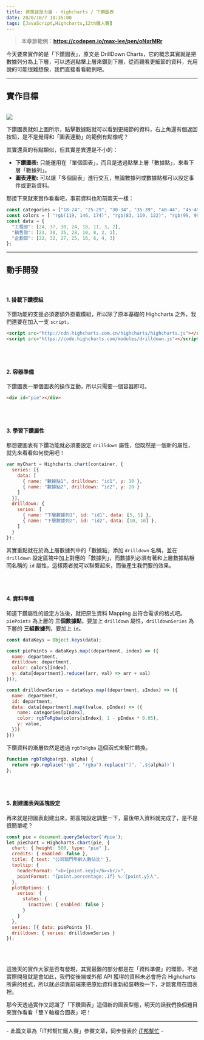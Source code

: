 ```yaml
---
title: 資視就是力量 - Highcharts / 下鑽圖表
date: 2020/10/7 10:35:00
tags: [JavaScript,Highcharts,12th鐵人賽]
---
```


> 本章節範例：**https://codepen.io/max-lee/pen/oNxrMRr**

今天要來實作的是「下鑽圖表」，原文是 DrillDown Charts，它的概念其實就是把數據列分為上下層，可以透過點擊上層來鑽到下層，從而觀看更細節的資料，光用說的可能很難想像，我們直接看看範例吧。

---

## 實作目標

<img src="drilldown.gif" style="max-width: 800px; margin: 16px auto 0;" />

<br/>

下鑽圖表就如上圖所示，點擊數據點就可以看到更細節的資料，右上角還有個返回按鈕，是不是覺得和「圖表連動」的範例有點像呢？

其實還真的有點類似，但其實差異還是不小的：
- **下鑽圖表:** 只能運用在「單個圖表」，而且是透過點擊上層「數據點」，來看下層「數據列」。
- **圖表連動:** 可以讓「多個圖表」進行交互，無論數據列或數據點都可以設定事件或更新資料。

那接下來就來實作看看吧，事前資料也和前兩天一樣：

```javascript
const categories = ["18-24", "25-29", "30-34", "35-39", "40-44", "45-49", "50-54", "55+"];
const colors = [ "rgb(119, 146, 174)", "rgb(83, 119, 122)", "rgb(99, 99, 104)"];
const data = {
  "工程部": [24, 37, 30, 24, 18, 11, 3, 2],
  "銷售部": [23, 30, 35, 28, 10, 8, 2, 1],
  "企劃部": [22, 32, 27, 25, 16, 6, 4, 3]
};
```

---

## 動手開發

<br/>

#### 1. 掛載下鑽模組

下鑽功能的支援必須要額外掛載模組，所以除了原本基礎的 Highcharts 之外，我們還要在加入一支 `script`。

```html
<script src="http://cdn.highcharts.com.cn/highcharts/highcharts.js"></script>
<script src="https://code.highcharts.com/modules/drilldown.js"></script>
```

<br/>
<br/>

#### 2. 容器準備

下鑽圖表一單個圖表的操作互動，所以只需要一個容器即可。

```html
<div id="pie"></div>
```

<br/>
<br/>

#### 3. 學習下鑽屬性 

那想要圖表有下鑽功能就必須要設定 `drilldown` 屬性，但既然是一個新的屬性，就先來看看如何使用吧！

```javascript
var myChart = Highcharts.chart(container, {
  series: [{
    data: [
      { name: "數據點1", drilldown: "id1", y: 10 },
      { name: "數據點2", drilldown: "id2", y: 20 }
    ] 
  }],
  drilldown: {
    series: [
      { name: "下層數據列1", id: "id1", data: [5, 5] },
      { name: "下層數據列2", id: "id2", data: [10, 10] },
    ]
  }
});
```

其實重點就在於為上層數據列中的「數據點」添加 `drilldown` 名稱，並在 `drilldown` 設定區塊中加上對應的「數據列」，而數據列必須有著和上層數據點相同名稱的 `id` 屬性，這樣兩者就可以聯繫起來，而後產生我們要的效果。

<br/>
<br/>

#### 4. 資料準備

知道下鑽屬性的設定方法後，就把原生資料 Mapping 出符合需求的格式吧。`piePoints` 為上層的 **三個數據點**，要加上 `drilldown` 屬性，`drilldownSeries` 為下層的 **三組數據列**，要加上 `id`。

```javascript
const dataKeys = Object.keys(data);

const piePoints = dataKeys.map((department, index) => ({
  name: department,
  drilldown: department,
  color: colors[index],
  y: data[department].reduce((arr, val) => arr + val)
}));

const drilldownSeries = dataKeys.map((department, sIndex) => ({
  name: department,
  id: department,
  data: data[department].map((value, pIndex) => ({
    name: categories[pIndex],
    color: rgbToRgba(colors[sIndex], 1 - pIndex * 0.05),
    y: value,
  }))
}))
```

下鑽資料的漸層依然是透過 `rgbToRgba` 這個函式來幫忙轉換。

```javascript
function rgbToRgba(rgb, alpha) {
  return rgb.replace("rgb", "rgba").replace(")", `,${alpha})`)
};
```

<br/>
<br/>

#### 5. 創建圖表與區塊設定

再來就是把圖表創建出來，把區塊設定調整一下，最後帶入資料就完成了，是不是很簡單呢？

```javascript
const pie = document.querySelector('#pie');
let pieChart = Highcharts.chart(pie, {
  chart: { height: 500, type: "pie" },
  credits: { enabled: false },
  title: { text: "公司部門年齡人數佔比" },
  tooltip: {
    headerFormat: "<b>{point.key}</b><br/>",
    pointFormat: "{point.percentage:.1f} %／{point.y}人",
  },
  plotOptions: {
    series: {
      states: {
        inactive: { enabled: false }
      }
    }
  },
  series: [{ data: piePoints }],
  drilldown: { series: drilldownSeries }
});
```

<br/><br/>

這幾天的實作大家是否有發現，其實最難的部分都是在「資料準備」的環節，不過實際開發就是會如此，我們從後端或外部 API 獲得的資料未必會符合 Highcharts 所需的格式，所以就必須靠前端來把原始資料重新組裝轉換一下，才能套用在圖表裡。

那今天透過實作又認識了「下鑽圖表」這個新的圖表型態，明天的話我們換個題目來實作看看「雙Ｙ軸複合圖表」吧！

---

\- 此篇文章為「iT邦幫忙鐵人賽」參賽文章，同步發表於 [iT邦幫忙](https://ithelp.ithome.com.tw/articles/10250229) -


